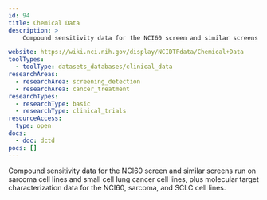 ```yaml
---
id: 94
title: Chemical Data
description: >
    Compound sensitivity data for the NCI60 screen and similar screens run on sarcoma cell lines and small cell lung cancer cell lines, plus molecular target characterization data for the NCI60, sarcoma,and SCLC cell lines.

website: https://wiki.nci.nih.gov/display/NCIDTPdata/Chemical+Data
toolTypes:
  - toolType: datasets_databases/clinical_data
researchAreas:
  - researchArea: screening_detection
  - researchArea: cancer_treatment
researchTypes:
  - researchType: basic
  - researchType: clinical_trials
resourceAccess:
  type: open
docs:
  - doc: dctd
pocs: []
---
```

Compound sensitivity data for the NCI60 screen and similar screens run on sarcoma cell lines and small cell lung cancer cell lines, plus molecular target characterization data for the NCI60, sarcoma, and SCLC cell lines.